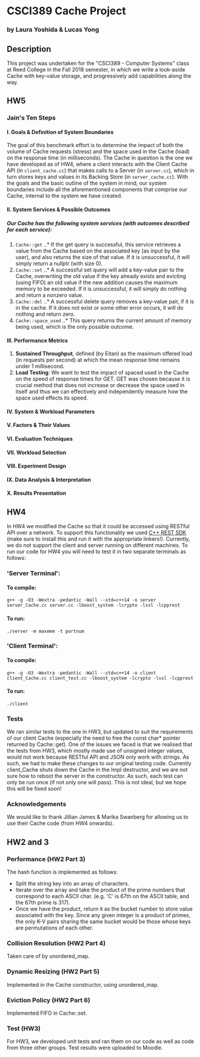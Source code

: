 # CSCI389 Cache Project
### by Laura Yoshida & Lucas Yong

## Description
This project was undertaken for the "CSCI389 - Computer Systems" class at Reed College in the Fall 2018 semester, in which we write a look-aside Cache with key-value storage, and progressively add capabilities along the way.

## HW5
### Jain's Ten Steps
#### I. Goals & Definition of System Boundaries
The goal of this benchmark effort is to determine the impact of both the volume of Cache requests (stress) and the space used in the Cache (load) on the response time (in milliseconds). The Cache in question is the one we have developed as of HW4, where a client interacts with the Client Cache API (in ```client_cache.cc```) that makes calls to a Server (in ```server.cc```), which in turn stores keys and values in its Backing Store (in ```server_cache.cc```). With the goals and the basic outline of the system in mind, our system boundaries include all the aforementioned components that comprise our Cache, internal to the system we have created.

#### II. System Services & Possible Outcomes
##### Our Cache has the following system services (with outcomes described for each service):
1. ```Cache::get```
..* If the get query is successful, this service retrieves a value from the Cache based on the associated key (as input by the user), and also returns the size of that value. If it is unsuccessful, it will simply return a nullptr (with size 0).
2. ```Cache::set```
..* A successful set query will add a key-value pair to the Cache, overwriting the old value if the key already exists and evicting (using FIFO) an old value if the new addition causes the maximum memory to be exceeded. If it is unsuccessful, it will simply do nothing and return a nonzero value.
3. ```Cache::del```
..* A successful delete query removes a key-value pair, if it is in the cache. If it does not exist or some other error occurs, it will do nothing and return zero.
4. ```Cache::space_used```
..* This query returns the current amount of memory being used, which is the only possible outcome.

#### III. Performance Metrics
1. **Sustained Throughput**, defined (by Eitan) as the maximum offered load (in requests per second) at which the mean response time remains under 1 millisecond.
2. **Load Testing**: We want to test the impact of spaced used in the Cache on the speed of response times for GET. GET was chosen because it is crucial method that does not increase or decrease the space used in itself and thus we can effectively and independently measure how the space used effects its speed.

#### IV. System & Workload Parameters

#### V. Factors & Their Values

#### VI. Evaluation Techniques

#### VII. Workload Selection

#### VIII. Experiment Design

#### IX. Data Analysis & Interpretation

#### X. Results Presentation

## HW4
In HW4 we modified the Cache so that it could be accessed using RESTful API over a network. To support this functionality we used [C++ REST SDK](https://github.com/Microsoft/cpprestsdk) (make sure to install this and run it with the appropriate linkers!).
Currently, we do not support the client and server running on different machines. To run our code for HW4 you will need to test it in two separate terminals as follows:

### 'Server Terminal':
#### To compile:
```g++ -g -O3 -Wextra -pedantic -Wall --std=c++14 -o server server_Cache.cc server.cc -lboost_system -lcrypto -lssl -lcpprest```
#### To run:
```./server -m maxmem -t portnum```

### 'Client Terminal':
#### To compile:
```g++ -g -O3 -Wextra -pedantic -Wall --std=c++14 -o client client_Cache.cc client_test.cc -lboost_system -lcrypto -lssl -lcpprest```
#### To run:
```./client```

### Tests
We ran similar tests to the one in HW3, but updated to suit the requirements of our client Cache (especially the need to free the const char* pointer returned by Cache::get). One of the issues we faced is that we realised that the tests from HW3, which mostly made use of unsigned integer values, would not work because RESTful API and JSON only work with strings. As such, we had to make these changes to our original testing code.
Currently client_Cache shuts down the Cache in the Impl destructor, and we are not sure how to reboot the server in the constructor. As such, each test can only be run once (if not only one will pass). This is not ideal, but we hope this will be fixed soon!

### Acknowledgements
We would like to thank Jillian James & Marika Swanberg for allowing us to use their Cache code (from HW4 onwards).

## HW2 and 3

### Performance (HW2 Part 3)
The hash function is implemented as follows:
- Split the string key into an array of characters.
- Iterate over the array and take the product of the prime numbers that correspond to each ASCII char.
   (e.g. 'C' is 67th on the ASCII table, and the 67th prime is 317).
- Once we have the product, return it as the bucket number to store value associated with the key.
Since any given integer is a product of primes, the only K-V pairs sharing the same bucket would be those whose keys are permutations of each other.

### Collision Resolution (HW2 Part 4)
Taken care of by unordered_map.

### Dynamic Resizing (HW2 Part 5)
Implemented in the Cache constructor, using unordered_map.

### Eviction Policy (HW2 Part 6)
Implemented FIFO in Cache::set.

### Test (HW3)
For HW3, we developed unit tests and ran them on our code as well as code from three other groups. Test results were uploaded to Moodle.